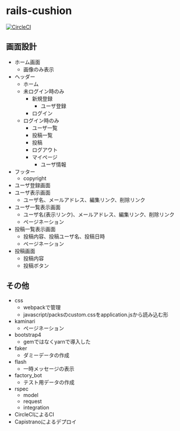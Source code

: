 # rails-cushion

[![CircleCI](https://circleci.com/gh/inayuky/rails-cushion/tree/main.svg?style=svg)](https://circleci.com/gh/inayuky/rails-cushion/tree/main)

## 画面設計

- ホーム画面
    - 画像のみ表示
- ヘッダー
    - ホーム
    - 未ログイン時のみ
      - 新規登録
        - ユーザ登録
      - ログイン
    - ログイン時のみ
      - ユーザ一覧
      - 投稿一覧
      - 投稿
      - ログアウト
      - マイページ
        - ユーザ情報
- フッター
    - copyright
- ユーザ登録画面
- ユーザ表示画面
    - ユーザ名、メールアドレス、編集リンク、削除リンク
- ユーザ一覧表示画面
    - ユーザ名(表示リンク)、メールアドレス、編集リンク、削除リンク
    - ページネーション
- 投稿一覧表示画面
    - 投稿内容、投稿ユーザ名、投稿日時
    - ページネーション
- 投稿画面
    - 投稿内容
    - 投稿ボタン

## その他

- css
  - webpackで管理
  - javascript/packsのcustom.cssをapplication.jsから読み込む形
- kaminari
    - ページネーション
- bootstrap4
    - gemではなくyarnで導入した
- faker
    - ダミーデータの作成
- flash
  - 一時メッセージの表示
- factory_bot
  - テスト用データの作成
- rspec
    - model
    - request
    - integration
- CircleCIによるCI
- Capistranoによるデプロイ
